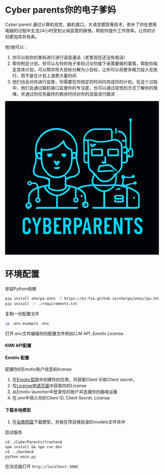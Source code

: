 # Cyber parents你的电子爹妈

Cyber parent 通过计算机视觉，脑机接口，大语言模型等技术，弥补了你在使用电脑的过程中无法24小时受到父母监管的缺憾，帮助你提升工作效率，让你的计划更加井井有条。

他/她可以：

1. 你可以和你的爹妈进行进行语音通话（老爹现在还没有电话）
2. 帮你制定计划，你可以与你的电子爹妈讨论你接下来需要做的事情，帮助你指定具体计划，可以帮你将大目标分解为小目标，让你可以将更多精力投入在执行，而不是在计划上浪费大量时间
3. 他们也会对你进行监督，你需要在你规定的时间内完成你的计划，在这个过程中，他们会通过脑机接口监督你的专注度，也可以通过视觉的方式了解你的情绪，并通过你任务最终的剩余时间对你的进度进行跟进



<img src="./iamge/cbp.png" style="zoom:50%;" />



# 环境配置



安装Python依赖

````bash
pip install sherpa-onnx -f https://k2-fsa.github.io/sherpa/onnx/cpu.html
pip install -r ./requirements.txt
````

复制一份配置文件

````bash
cp .env.example .env
````

打开.env文件编辑你的配置文件例如LLM API ,Emotiv License

#### KIMI API配置


#### Emotiv 配置

配置你的Emotiv账户信息和license

1. 在[Emotiv官网](https://account.emotiv.com/my-account/)中创建你的应用，并获取Client ID和Client secret，
2. 在[License申请页面](https://www.emotiv.com/pages/developer)中获取你的License
3. 从Emotiv launcher中登录你的账户并连接你的脑电设备
4. 在.env中填入你的Client ID, Client Secret, License 

#### 下载本地模型

1. 在[谷歌网盘](https://drive.google.com/file/d/1cFvBKD3ElgMIaE_wepwSHqKm-tpfNnF4/view?usp=drive_link)下载模型，并放在项目根目录的models文件夹中

启动服务

````
cd ./CyberParents/frontend
npm install && npm run dev
cd ../backend
python main.py
````

在浏览器打开 `http://localhost:3000`
